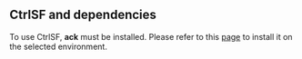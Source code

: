 ## CtrlSF and dependencies

To use CtrlSF, **ack** must be installed. Please refer to this [page](https://beyondgrep.com/install/) to install it 
on the selected environment.
